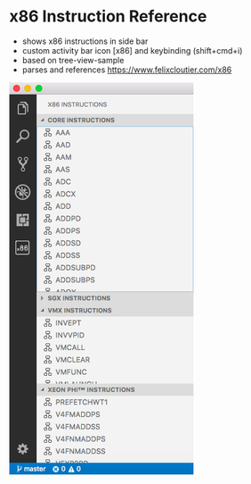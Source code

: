 # x86 Instruction Reference

- shows x86 instructions in side bar
- custom activity bar icon [x86] and keybinding (shift+cmd+i)
- based on tree-view-sample
- parses and references https://www.felixcloutier.com/x86


![Image of x86 extension](./media/x86_screenshot.png)


<!-- # Custom tree view samples

- Node dependencies view
- Json Outline view
- Ftp file explorer view

## Running the example

- Open this example in VS Code Insiders
- `npm install`
- `npm run compile`
- `F5` to start debugging -->
